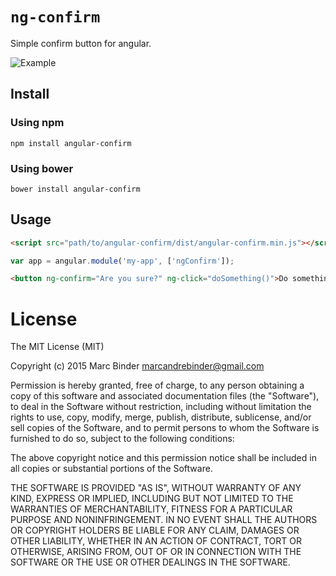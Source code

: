 # `ng-confirm`
Simple confirm button for angular.

![Example](https://github.com/MrBoolean/angular-confirm/blob/master/example/example.gif)

## Install
### Using npm
```shell
npm install angular-confirm
```

### Using bower
```shell
bower install angular-confirm
```

## Usage
```html
<script src="path/to/angular-confirm/dist/angular-confirm.min.js"></script>
```

```javascript
var app = angular.module('my-app', ['ngConfirm']);
```

```html
<button ng-confirm="Are you sure?" ng-click="doSomething()">Do something</button>
```

# License
The MIT License (MIT)

Copyright (c) 2015 Marc Binder <marcandrebinder@gmail.com>

Permission is hereby granted, free of charge, to any person obtaining a copy
of this software and associated documentation files (the "Software"), to deal
in the Software without restriction, including without limitation the rights
to use, copy, modify, merge, publish, distribute, sublicense, and/or sell
copies of the Software, and to permit persons to whom the Software is
furnished to do so, subject to the following conditions:

The above copyright notice and this permission notice shall be included in
all copies or substantial portions of the Software.

THE SOFTWARE IS PROVIDED "AS IS", WITHOUT WARRANTY OF ANY KIND, EXPRESS OR
IMPLIED, INCLUDING BUT NOT LIMITED TO THE WARRANTIES OF MERCHANTABILITY,
FITNESS FOR A PARTICULAR PURPOSE AND NONINFRINGEMENT. IN NO EVENT SHALL THE
AUTHORS OR COPYRIGHT HOLDERS BE LIABLE FOR ANY CLAIM, DAMAGES OR OTHER
LIABILITY, WHETHER IN AN ACTION OF CONTRACT, TORT OR OTHERWISE, ARISING FROM,
OUT OF OR IN CONNECTION WITH THE SOFTWARE OR THE USE OR OTHER DEALINGS IN
THE SOFTWARE.
